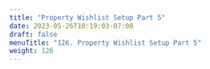```yaml
---
title: "Property Wishlist Setup Part 5"
date: 2023-05-26T10:19:03-07:00
draft: false
menuTitle: "126. Property Wishlist Setup Part 5"
weight: 126
---
```


